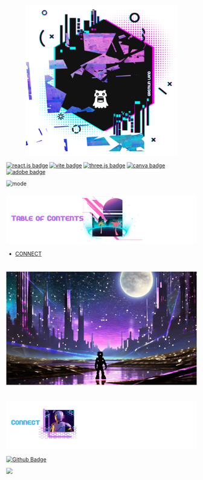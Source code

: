<p align="center">
<img height= '400px' src="./goblin-goods/branding/readme/header.png"/>
</p>

[![react.js badge](https://img.shields.io/badge/react-hotpink.svg?&logo=React&logoColor=white)](https://react.dev/)
[![vite badge](https://img.shields.io/badge/vite-skyblue.svg?&logo=Vite&logoColor=white)](https://vitejs.dev/)
[![three.js badge](https://img.shields.io/badge/threejs-purple.svg?&logo=Three.js&logoColor=white)](https://threejs.org/)
[![canva badge](https://img.shields.io/badge/canva-teal.svg?&logo=canva&logoColor=white)](https://canva.com/)
[![adobe badge](https://img.shields.io/badge/adobe-violet.svg?&logo=adobe&logoColor=white)](https://www.adobe.com)

<p align="left">
  <img alt="mode" src="https://img.shields.io/badge/view-darkmode-black.svg?&logo=Github&logoColor=white" >
</p>


### ![table-of-contents](./goblin-goods/branding/readme/toc.png)
  <!-- - [OVERVIEW](#overview)
    - [*gremlin-list*](#gremlin-list)
  - [INSTALLATION](#installation)
  - [USAGE](#usage)
    - [*demo*](#demo)
  - [SOURCES](#sources)
  - [LICENSE](#license)
  - [LINKS](#links) -->
  - [CONNECT](#connect)
<!-- 
### ![overview](./goblin-goods/branding/readme/1.png)


### ![installation](./goblin-goods/branding/readme/2.png)
 -->

#

<p align="center">
<img height= '300px' src="./goblin-goods/branding/background/robot-gremlin.png"/>
</p>

#

### ![connect](./goblin-goods/branding/readme/7.png)

[![Github Badge](https://img.shields.io/badge/christiecamp-deeppink.svg?&logo=Github&logoColor=white)](https://github.com/christiecamp/alien-prone)

<a href="mailto:christiecamphoto@gmail.com">
<img src="https://img.shields.io/badge/gmail-blue.svg?&logo=Gmail&logoColor=white" />
</a>

<!-- <p align="center">
<a href="https://www.christiecamp.com"><img height= '100px' src ="./goblin-goods/branding/elements/three-gremlins.png"></a>
</p> -->
